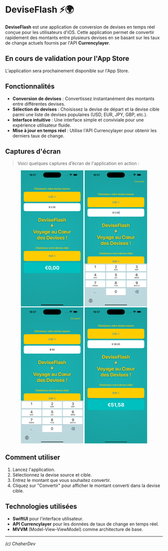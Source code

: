 # DeviseFlash ⚡️🌍

**DeviseFlash** est une application de conversion de devises en temps réel conçue pour les utilisateurs d'iOS. Cette application permet de convertir rapidement des montants entre plusieurs devises en se basant sur les taux de change actuels fournis par l'API **Currencylayer**.

## En cours de validation pour l'App Store

L'application sera prochainement disponible sur l'App Store.

## Fonctionnalités

- **Conversion de devises** : Convertissez instantanément des montants entre différentes devises.
- **Sélection de devises** : Choisissez la devise de départ et la devise cible parmi une liste de devises populaires (USD, EUR, JPY, GBP, etc.).
- **Interface intuitive** : Une interface simple et conviviale pour une expérience utilisateur fluide.
- **Mise à jour en temps réel** : Utilise l'API Currencylayer pour obtenir les derniers taux de change.

## Captures d'écran
> Voici quelques captures d’écran de l'application en action :

<div align="center">
    <img src="Screens/iPhone/Capture%201.png" alt="Capture 1" width="200"/>
    <img src="Screens/iPhone/Capture%202.png" alt="Capture 2" width="200"/>
    <img src="Screens/iPhone/Capture%203.png" alt="Capture 3" width="200"/>
    <img src="Screens/iPhone/Capture%204.png" alt="Capture 4" width="200"/>
</div>

## Comment utiliser

1. Lancez l'application.
2. Sélectionnez la devise source et cible.
3. Entrez le montant que vous souhaitez convertir.
4. Cliquez sur "Convertir" pour afficher le montant converti dans la devise cible.

## Technologies utilisées

- **SwiftUI** pour l'interface utilisateur.
- **API Currencylayer** pour les données de taux de change en temps réel.
- **MVVM** (Model-View-ViewModel) comme architecture de base.

---

*(c) ChaherDev*
